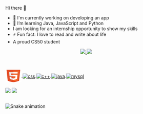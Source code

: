 Hi there 👋

- 🔭 I'm currently working on developing an app
- 🌱 I’m learning Java, JavaScript and Python
- I am looking for an internship opportunity to show my skills
- ⚡ Fun fact: I love to read and write about life
- A proud CS50 student 



<div align="center">
  <a href="https://github.com/AnaTeresaTeixeira">
  <img height="150em" src="https://github-readme-stats.vercel.app/api?username=AnaTeresaTeixeira&show_icons=true&theme=dark&include_all_commits=true&count_private=true"/>
  <img height="150em" src="https://github-readme-stats.vercel.app/api/top-langs/?username=AnaTeresaTeixeira&layout=compact&langs_count=7&theme=dark"/>
</div>
  
  ##
  
 <div style="display: inline_block"><br>
    <img align="center" alt="html" height="40" width="50" 
src="https://raw.githubusercontent.com/devicons/devicon/master/icons/html5/html5-original.svg">
   <img align="center" alt="css" height="40" width="50" 
src="https://cdn.jsdelivr.net/gh/devicons/devicon/icons/css3/css3-original.svg" />
  <img align="center" alt="c++" height="40" width="50" 
src="https://cdn.jsdelivr.net/gh/devicons/devicon/icons/cplusplus/cplusplus-original.svg" />
  <img align="center" alt="java" height="60" width="70"  
src="https://cdn.jsdelivr.net/gh/devicons/devicon/icons/java/java-original-wordmark.svg" />
  <img align="center" alt="mysql" height="60" width="70" 
src="https://cdn.jsdelivr.net/gh/devicons/devicon/icons/mysql/mysql-original-wordmark.svg" />
         
</div>

<div> 
  <br>
   <a href="https://www.linkedin.com/in/anateresateixeira/" target="_blank"><img src="https://img.shields.io/badge/-LinkedIn-%230077B5?style=for-the-badge&logo=linkedin&logoColor=white" target="_blank"></a> 
   <a href="https://www.youtube.com/channel/UCQM7yq6U69iodgZd9nAsZKw" target="_blank"><img src="https://img.shields.io/badge/-youtube-%230077B5?style=for-the-badge&logo=yotube&logoColor=white" target="_blank"></a> 
    
##

![Snake animation](https://github.com/AnaTeresaTeixeira/AnaTeresaTeixeira/blob/output/github-contribution-grid-snake.svg)
 
</div>


